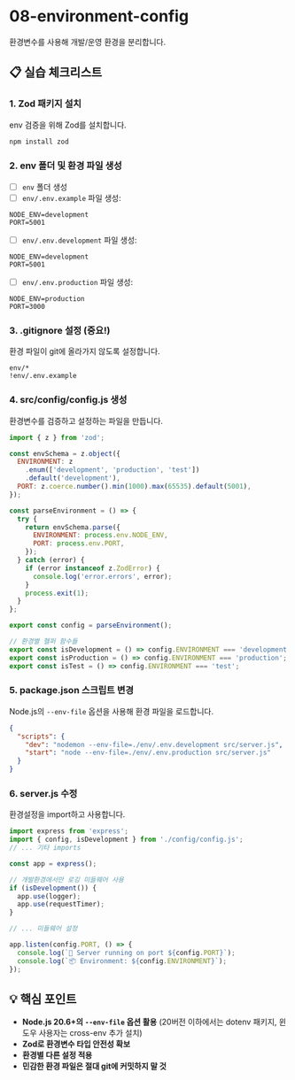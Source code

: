 # 08-environment-config

환경변수를 사용해 개발/운영 환경을 분리합니다.

## 📋 실습 체크리스트

### 1. Zod 패키지 설치
env 검증을 위해 Zod를 설치합니다.

```bash
npm install zod
```

### 2. env 폴더 및 환경 파일 생성
- [ ] `env` 폴더 생성
- [ ] `env/.env.example` 파일 생성:
```
NODE_ENV=development
PORT=5001
```

- [ ] `env/.env.development` 파일 생성:
```
NODE_ENV=development
PORT=5001
```

- [ ] `env/.env.production` 파일 생성:
```
NODE_ENV=production
PORT=3000
```

### 3. .gitignore 설정 (중요!)
환경 파일이 git에 올라가지 않도록 설정합니다.

```gitignore
env/*
!env/.env.example
```

### 4. src/config/config.js 생성
환경변수를 검증하고 설정하는 파일을 만듭니다.

```javascript
import { z } from 'zod';

const envSchema = z.object({
  ENVIRONMENT: z
    .enum(['development', 'production', 'test'])
    .default('development'),
  PORT: z.coerce.number().min(1000).max(65535).default(5001),
});

const parseEnvironment = () => {
  try {
    return envSchema.parse({
      ENVIRONMENT: process.env.NODE_ENV,
      PORT: process.env.PORT,
    });
  } catch (error) {
    if (error instanceof z.ZodError) {
      console.log('error.errors', error);
    }
    process.exit(1);
  }
};

export const config = parseEnvironment();

// 환경별 헬퍼 함수들
export const isDevelopment = () => config.ENVIRONMENT === 'development';
export const isProduction = () => config.ENVIRONMENT === 'production';
export const isTest = () => config.ENVIRONMENT === 'test';
```

### 5. package.json 스크립트 변경
Node.js의 `--env-file` 옵션을 사용해 환경 파일을 로드합니다.

```json
{
  "scripts": {
    "dev": "nodemon --env-file=./env/.env.development src/server.js",
    "start": "node --env-file=./env/.env.production src/server.js"
  }
}
```

### 6. server.js 수정
환경설정을 import하고 사용합니다.

```javascript
import express from 'express';
import { config, isDevelopment } from './config/config.js';
// ... 기타 imports

const app = express();

// 개발환경에서만 로깅 미들웨어 사용
if (isDevelopment()) {
  app.use(logger);
  app.use(requestTimer);
}

// ... 미들웨어 설정

app.listen(config.PORT, () => {
  console.log(`🚀 Server running on port ${config.PORT}`);
  console.log(`📦 Environment: ${config.ENVIRONMENT}`);
});
```

## 💡 핵심 포인트
- **Node.js 20.6+의 `--env-file` 옵션 활용** (20버전 이하에서는 dotenv 패키지, 윈도우 사용자는 cross-env 추가 설치)
- **Zod로 환경변수 타입 안전성 확보**
- **환경별 다른 설정 적용**
- **민감한 환경 파일은 절대 git에 커밋하지 말 것**